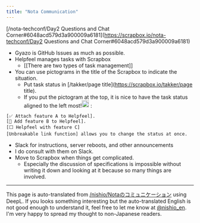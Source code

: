 ```yaml
---
title: "Nota Communication"
---
```


[/nota-techconf/Day2 Questions and Chat Corner#6048acd579d3a900009a6181](https://scrapbox.io/nota-techconf/Day2 Questions and Chat Corner#6048acd579d3a900009a6181)
- Gyazo is GitHub Issues as much as possible.
- Helpfeel manages tasks with Scrapbox
    - [[There are two types of task management]]
- You can use pictograms in the title of the Scrapbox to indicate the situation.
    - Put task status in [/takker/page title](https://scrapbox.io/takker/page title).
    - If you put the pictogram at the top, it is nice to have the task status aligned to the left most!<img src='https://scrapbox.io/api/pages/nishio-en/akix/icon' alt='akix.icon' height="19.5"/>
:

```
[✅ Attach feature A to Helpfeel].
[📝 Add feature B to Helpfeel].
[⬜️ Helpfeel with feature C]
[Unbreakable link function] allows you to change the status at once.
```


- Slack for instructions, server reboots, and other announcements
- I do consult with them on Slack.
- Move to Scrapbox when things get complicated.
    - Especially the discussion of specifications is impossible without writing it down and looking at it because so many things are involved.


---
This page is auto-translated from [/nishio/Notaのコミュニケーション](https://scrapbox.io/nishio/Notaのコミュニケーション) using DeepL. If you looks something interesting but the auto-translated English is not good enough to understand it, feel free to let me know at [@nishio_en](https://twitter.com/nishio_en). I'm very happy to spread my thought to non-Japanese readers.